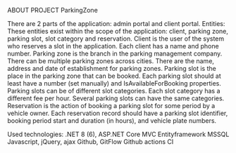 ABOUT PROJECT ParkingZone

There are 2 parts of the application: admin portal and client portal.
Entities:
These entities exist within the scope of the application: client, parking zone, parking slot, slot category and reservation.
Client is the user of the system who reserves a slot in the application. Each client has a name and phone number.
Parking zone is the branch in the parking management company. There can be multiple parking zones across cities. There are the name, address and date of establishment for parking zones.
Parking slot is the place in the parking zone that can be booked. Each parking slot should at least have a number (set manually) and IsAvailableForBooking properties. Parking slots can be of different slot categories. Each slot category has a different fee per hour. Several parking slots can have the same categories.
Reservation is the action of booking a parking slot for some period by a vehicle owner. Each reservation record should have a parking slot identifier, booking period start and duration (in hours), and vehicle plate numbers.


Used technologies:
.NET 8 (6), ASP.NET Core MVC
Entityframework
MSSQL
Javascript, jQuery, ajax
Github, GitFlow
Github actions
CI
